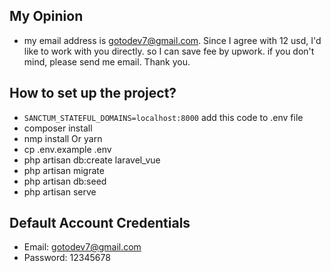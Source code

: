 ## My Opinion
- my email address is gotodev7@gmail.com. Since I agree with 12 usd, I'd like to work with you directly. so I can save fee by upwork. if you don't mind, please send me email. Thank you.
## How to set up the project?
- `SANCTUM_STATEFUL_DOMAINS=localhost:8000` add this code to .env file
- composer install
- nmp install Or yarn
- cp .env.example .env
- php artisan db:create laravel_vue
- php artisan migrate
- php artisan db:seed
- php artisan serve

## Default Account Credentials
- Email: gotodev7@gmail.com
- Password: 12345678
